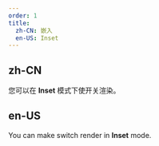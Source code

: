 ```yaml
---
order: 1
title:
  zh-CN: 嵌入
  en-US: Inset
---
```


## zh-CN

您可以在 **Inset** 模式下使开关渲染。

## en-US

You can make switch render in **Inset** mode.
